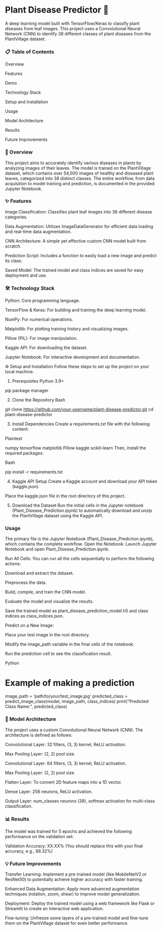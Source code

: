 # Plant Disease Predictor 🌿
A deep learning model built with TensorFlow/Keras to classify plant diseases from leaf images. This project uses a Convolutional Neural Network (CNN) to identify 38 different classes of plant diseases from the PlantVillage dataset.

### 📋 Table of Contents
Overview

Features

Demo

Technology Stack

Setup and Installation

Usage

Model Architecture

Results

Future Improvements

### 📝 Overview
This project aims to accurately identify various diseases in plants by analyzing images of their leaves. The model is trained on the PlantVillage dataset, which contains over 54,000 images of healthy and diseased plant leaves, categorized into 38 distinct classes. The entire workflow, from data acquisition to model training and prediction, is documented in the provided Jupyter Notebook.

### ✨ Features
Image Classification: Classifies plant leaf images into 38 different disease categories.

Data Augmentation: Utilizes ImageDataGenerator for efficient data loading and real-time data augmentation.

CNN Architecture: A simple yet effective custom CNN model built from scratch.

Prediction Script: Includes a function to easily load a new image and predict its class.

Saved Model: The trained model and class indices are saved for easy deployment and use.

### 🛠️ Technology Stack 
Python: Core programming language.

TensorFlow & Keras: For building and training the deep learning model.

NumPy: For numerical operations.

Matplotlib: For plotting training history and visualizing images.

Pillow (PIL): For image manipulation.

Kaggle API: For downloading the dataset.

Jupyter Notebook: For interactive development and documentation.

⚙️ Setup and Installation
Follow these steps to set up the project on your local machine.

1. Prerequisites
Python 3.9+

pip package manager

2. Clone the Repository
Bash

git clone https://github.com/your-username/plant-disease-predictor.git
cd plant-disease-predictor

3. Install Dependencies
Create a requirements.txt file with the following content:

Plaintext

numpy
tensorflow
matplotlib
Pillow
kaggle
scikit-learn
Then, install the required packages:

Bash

pip install -r requirements.txt


4. Kaggle API Setup
Create a Kaggle account and download your API token (kaggle.json).

Place the kaggle.json file in the root directory of this project.

5. Download the Dataset
Run the initial cells in the Jupyter notebook (Plant_Disease_Prediction.ipynb) to automatically download and unzip the PlantVillage dataset using the Kaggle API.

### Usage
The primary file is the Jupyter Notebook (Plant_Disease_Prediction.ipynb), which contains the complete workflow.
Open the Notebook: Launch Jupyter Notebook and open Plant_Disease_Prediction.ipynb.

Run All Cells: You can run all the cells sequentially to perform the following actions:

Download and extract the dataset.

Preprocess the data.

Build, compile, and train the CNN model.

Evaluate the model and visualize the results.

Save the trained model as plant_disease_prediction_model.h5 and class indices as class_indices.json.


Predict on a New Image:

Place your test image in the root directory.

Modify the image_path variable in the final cells of the notebook.

Run the prediction cell to see the classification result.

Python

# Example of making a prediction
image_path = 'path/to/your/test_image.jpg'
predicted_class = predict_image_class(model, image_path, class_indices)
print("Predicted Class Name:", predicted_class)





### 🧠 Model Architecture
The project uses a custom Convolutional Neural Network (CNN). The architecture is defined as follows:

Convolutional Layer: 32 filters, (3, 3) kernel, ReLU activation.

Max Pooling Layer: (2, 2) pool size.

Convolutional Layer: 64 filters, (3, 3) kernel, ReLU activation.

Max Pooling Layer: (2, 2) pool size.

Flatten Layer: To convert 2D feature maps into a 1D vector.

Dense Layer: 256 neurons, ReLU activation.

Output Layer: num_classes neurons (38), softmax activation for multi-class classification.


### 📊 Results
The model was trained for 5 epochs and achieved the following performance on the validation set:

Validation Accuracy: XX.XX% (You should replace this with your final accuracy, e.g., 88.32%)



### 💡 Future Improvements
Transfer Learning: Implement a pre-trained model (like MobileNetV2 or ResNet50) to potentially achieve higher accuracy with faster training.

Enhanced Data Augmentation: Apply more advanced augmentation techniques (rotation, zoom, shear) to improve model generalization.

Deployment: Deploy the trained model using a web framework like Flask or Streamlit to create an interactive web application.

Fine-tuning: Unfreeze some layers of a pre-trained model and fine-tune them on the PlantVillage dataset for even better performance.
